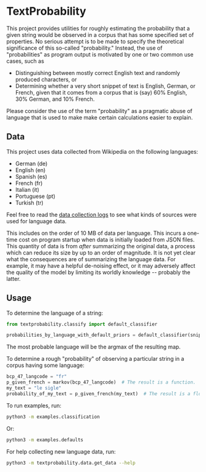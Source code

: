 # TextProbability

This project provides utilities for roughly estimating the probability that a given
string would be observed in a corpus that has some specified set of properties. No
serious attempt is to be made to specify the theoretical significance of this so-called
"probability." Instead, the use of "probabilities" as program output is motivated by one
or two common use cases, such as
- Distinguishing between mostly correct English text and randomly produced characters,
  or
- Determining whether a very short snippet of text is English, German, or French, given
  that it comes from a corpus that is (say) 60% English, 30% German, and 10% French.

Please consider the use of the term "probability" as a pragmatic abuse of language that
is used to make make certain calculations easier to explain.

## Data

This project uses data collected from Wikipedia on the following languages:
- German (de)
- English (en)
- Spanish (es)
- French (fr)
- Italian (it)
- Portuguese (pt)
- Turkish (tr)

Feel free to read the [data collection
logs](https://github.com/ancient-world-citation-analysis/textprobability/tree/main/textprobability/data/data-collection-logs)
to see what kinds of sources were used for language data.

This includes on the order of 10 MB of data per language. This incurs a one-time cost on
program startup when data is initially loaded from JSON files. This quantity of data is
from *after* summarizing the original data, a process which can reduce its size by up to
an order of magnitude. It is not yet clear what the consequences are of summarizing the
language data. For example, it may have a helpful de-noising effect, or it may
adversely affect the quality of the model by limiting its worldly knowledge -- probably
the latter.

## Usage

To determine the language of a string:
```python
from textprobability.classify import default_classifier

probabilities_by_language_with_default_priors = default_classifier(snippet)
```
The most probable language will be the argmax of the resulting map.

To determine a rough "probability" of observing a particular string in a corpus having
some language:
```python
bcp_47_langcode = "fr"
p_given_french = markov(bcp_47_langcode)  # The result is a function.
my_text = "le sigle"
probability_of_my_text = p_given_french(my_text)  # The result is a float in [0, 1].
```

To run examples, run:
```bash
python3 -m examples.classification
```
Or:
```bash
python3 -m examples.defaults
```

For help collecting new language data, run:
```bash
python3 -m textprobability.data.get_data --help
```
